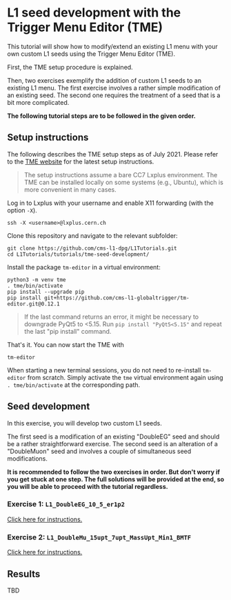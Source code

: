 # L1 seed development with the Trigger Menu Editor (TME)

This tutorial will show how to modify/extend an existing L1 menu with your own
custom L1 seeds using the Trigger Menu Editor (TME).

First, the TME setup procedure is explained.

Then, two exercises exemplify the addition of custom L1 seeds to an existing L1 menu.
The first exercise involves a rather simple modification of an existing seed.
The second one requires the treatment of a seed that is a bit more complicated.

**The following tutorial steps are to be followed in the given order.**


## Setup instructions

The following describes the TME setup steps as of July 2021. Please refer to the
[TME website](https://globaltrigger.web.cern.ch/globaltrigger/upgrade/tme) for the latest setup instructions.

> The setup instructions assume a bare CC7 Lxplus environment. The TME can be
> installed locally on some systems (e.g., Ubuntu), which is more convenient
> in many cases.

Log in to Lxplus with your username and enable X11 forwarding (with the option `-X`).
```
ssh -X <username>@lxplus.cern.ch
```

Clone this repository and navigate to the relevant subfolder:
```
git clone https://github.com/cms-l1-dpg/L1Tutorials.git
cd L1Tutorials/tutorials/tme-seed-development/
```

Install the package `tm-editor` in a virtual environment:
```
python3 -m venv tme
. tme/bin/activate
pip install --upgrade pip
pip install git+https://github.com/cms-l1-globaltrigger/tm-editor.git@0.12.1
```

> If the last command returns an error, it might be necessary to downgrade PyQt5 to <5.15. Run `pip install "PyQt5<5.15"` and repeat the last "pip install" command.

That's it. You can now start the TME with
```
tm-editor
```

When starting a new terminal sessions, you do not need to re-install `tm-editor` from scratch. Simply activate the `tme` virtual environment again using `. tme/bin/activate` at the corresponding path.


## Seed development

In this exercise, you will develop two custom L1 seeds.

The first seed is a modification of an existing "DoubleEG" seed and should be a rather straightforward exercise.
The second seed is an alteration of a "DoubleMuon" seed and involves a couple of simultaneous seed modifications.

**It is recommended to follow the two exercises in order. But don't worry if you get stuck at one step. The full solutions will be provided at the end, so you will be able to proceed with the tutorial regardless.**


### Exercise 1: `L1_DoubleEG_10_5_er1p2`

[Click here for instructions.](./exercise-1.md)


### Exercise 2: `L1_DoubleMu_15upt_7upt_MassUpt_Min1_BMTF`

[Click here for instructions.](./exercise-2.md)


## Results

TBD
